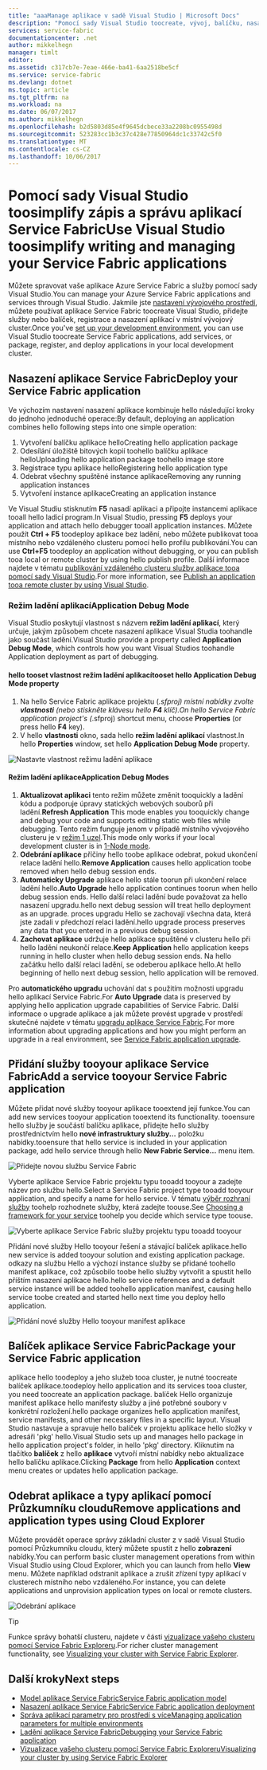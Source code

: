 ```yaml
---
title: "aaaManage aplikace v sadě Visual Studio | Microsoft Docs"
description: "Pomocí sady Visual Studio toocreate, vývoj, balíčku, nasazení a ladění aplikací Service Fabric a služeb."
services: service-fabric
documentationcenter: .net
author: mikkelhegn
manager: timlt
editor: 
ms.assetid: c317cb7e-7eae-466e-ba41-6aa2518be5cf
ms.service: service-fabric
ms.devlang: dotnet
ms.topic: article
ms.tgt_pltfrm: na
ms.workload: na
ms.date: 06/07/2017
ms.author: mikkelhegn
ms.openlocfilehash: b2d5803d85e4f9645dcbece33a2208bc0955498d
ms.sourcegitcommit: 523283cc1b3c37c428e77850964dc1c33742c5f0
ms.translationtype: MT
ms.contentlocale: cs-CZ
ms.lasthandoff: 10/06/2017
---
```

# <a name="use-visual-studio-toosimplify-writing-and-managing-your-service-fabric-applications"></a><span data-ttu-id="14f67-103">Pomocí sady Visual Studio toosimplify zápis a správu aplikací Service Fabric</span><span class="sxs-lookup"><span data-stu-id="14f67-103">Use Visual Studio toosimplify writing and managing your Service Fabric applications</span></span>
<span data-ttu-id="14f67-104">Můžete spravovat vaše aplikace Azure Service Fabric a služby pomocí sady Visual Studio.</span><span class="sxs-lookup"><span data-stu-id="14f67-104">You can manage your Azure Service Fabric applications and services through Visual Studio.</span></span> <span data-ttu-id="14f67-105">Jakmile jste [nastavení vývojového prostředí](service-fabric-get-started.md), můžete používat aplikace Service Fabric toocreate Visual Studio, přidejte služby nebo balíček, registrace a nasazení aplikací v místní vývojový cluster.</span><span class="sxs-lookup"><span data-stu-id="14f67-105">Once you've [set up your development environment](service-fabric-get-started.md), you can use Visual Studio toocreate Service Fabric applications, add services, or package, register, and deploy applications in your local development cluster.</span></span>

## <a name="deploy-your-service-fabric-application"></a><span data-ttu-id="14f67-106">Nasazení aplikace Service Fabric</span><span class="sxs-lookup"><span data-stu-id="14f67-106">Deploy your Service Fabric application</span></span>
<span data-ttu-id="14f67-107">Ve výchozím nastavení nasazení aplikace kombinuje hello následující kroky do jednoho jednoduché operace:</span><span class="sxs-lookup"><span data-stu-id="14f67-107">By default, deploying an application combines hello following steps into one simple operation:</span></span>

1. <span data-ttu-id="14f67-108">Vytvoření balíčku aplikace hello</span><span class="sxs-lookup"><span data-stu-id="14f67-108">Creating hello application package</span></span>
2. <span data-ttu-id="14f67-109">Odesílání úložiště bitových kopií toohello balíčku aplikace hello</span><span class="sxs-lookup"><span data-stu-id="14f67-109">Uploading hello application package toohello image store</span></span>
3. <span data-ttu-id="14f67-110">Registrace typu aplikace hello</span><span class="sxs-lookup"><span data-stu-id="14f67-110">Registering hello application type</span></span>
4. <span data-ttu-id="14f67-111">Odebrat všechny spuštěné instance aplikace</span><span class="sxs-lookup"><span data-stu-id="14f67-111">Removing any running application instances</span></span>
5. <span data-ttu-id="14f67-112">Vytvoření instance aplikace</span><span class="sxs-lookup"><span data-stu-id="14f67-112">Creating an application instance</span></span>

<span data-ttu-id="14f67-113">Ve Visual Studiu stisknutím **F5** nasadí aplikaci a připojte instancemi aplikace tooall hello ladicí program.</span><span class="sxs-lookup"><span data-stu-id="14f67-113">In Visual Studio, pressing **F5** deploys your application and attach hello debugger tooall application instances.</span></span> <span data-ttu-id="14f67-114">Můžete použít **Ctrl + F5** toodeploy aplikace bez ladění, nebo můžete publikovat tooa místního nebo vzdáleného clusteru pomocí hello profilu publikování.</span><span class="sxs-lookup"><span data-stu-id="14f67-114">You can use **Ctrl+F5** toodeploy an application without debugging, or you can publish tooa local or remote cluster by using hello publish profile.</span></span> <span data-ttu-id="14f67-115">Další informace najdete v tématu [publikování vzdáleného clusteru služby aplikace tooa pomocí sady Visual Studio](service-fabric-publish-app-remote-cluster.md).</span><span class="sxs-lookup"><span data-stu-id="14f67-115">For more information, see [Publish an application tooa remote cluster by using Visual Studio](service-fabric-publish-app-remote-cluster.md).</span></span>

### <a name="application-debug-mode"></a><span data-ttu-id="14f67-116">Režim ladění aplikací</span><span class="sxs-lookup"><span data-stu-id="14f67-116">Application Debug Mode</span></span>
<span data-ttu-id="14f67-117">Visual Studio poskytují vlastnost s názvem **režim ladění aplikací**, který určuje, jakým způsobem chcete nasazení aplikace Visual Studia toohandle jako součást ladění.</span><span class="sxs-lookup"><span data-stu-id="14f67-117">Visual Studio provide a property called **Application Debug Mode**, which controls how you want Visual Studios toohandle Application deployment as part of debugging.</span></span>

#### <a name="tooset-hello-application-debug-mode-property"></a><span data-ttu-id="14f67-118">hello tooset vlastnost režim ladění aplikací</span><span class="sxs-lookup"><span data-stu-id="14f67-118">tooset hello Application Debug Mode property</span></span>
1. <span data-ttu-id="14f67-119">Na hello Service Fabric aplikace projektu (*.sfproj) místní nabídky zvolte **vlastnosti** (nebo stiskněte klávesu hello **F4** klíč).</span><span class="sxs-lookup"><span data-stu-id="14f67-119">On hello Service Fabric application project's (*.sfproj) shortcut menu, choose **Properties** (or press hello **F4** key).</span></span>
2. <span data-ttu-id="14f67-120">V hello **vlastnosti** okno, sada hello **režim ladění aplikací** vlastnost.</span><span class="sxs-lookup"><span data-stu-id="14f67-120">In hello **Properties** window, set hello **Application Debug Mode** property.</span></span>

![Nastavte vlastnost režimu ladění aplikace][debugmodeproperty]

#### <a name="application-debug-modes"></a><span data-ttu-id="14f67-122">Režim ladění aplikace</span><span class="sxs-lookup"><span data-stu-id="14f67-122">Application Debug Modes</span></span>

1. <span data-ttu-id="14f67-123">**Aktualizovat aplikaci** tento režim můžete změnit tooquickly a ladění kódu a podporuje úpravy statických webových souborů při ladění.</span><span class="sxs-lookup"><span data-stu-id="14f67-123">**Refresh Application** This mode enables you tooquickly change and debug your code and supports editing static web files while debugging.</span></span> <span data-ttu-id="14f67-124">Tento režim funguje jenom v případě místního vývojového clusteru je v [režim 1 uzel](/service-fabric-get-started-with-a-local-cluster.md#one-node-and-five-node-cluster-mode).</span><span class="sxs-lookup"><span data-stu-id="14f67-124">This mode only works if your local development cluster is in [1-Node mode](/service-fabric-get-started-with-a-local-cluster.md#one-node-and-five-node-cluster-mode).</span></span>
2. <span data-ttu-id="14f67-125">**Odebrání aplikace** příčiny hello toobe aplikace odebrat, pokud ukončení relace ladění hello.</span><span class="sxs-lookup"><span data-stu-id="14f67-125">**Remove Application** causes hello application toobe removed when hello debug session ends.</span></span>
3. <span data-ttu-id="14f67-126">**Automaticky Upgrade** aplikace hello stále toorun při ukončení relace ladění hello.</span><span class="sxs-lookup"><span data-stu-id="14f67-126">**Auto Upgrade** hello application continues toorun when hello debug session ends.</span></span> <span data-ttu-id="14f67-127">Hello další relaci ladění bude považovat za hello nasazení upgradu.</span><span class="sxs-lookup"><span data-stu-id="14f67-127">hello next debug session will treat hello deployment as an upgrade.</span></span> <span data-ttu-id="14f67-128">proces upgradu Hello se zachovají všechna data, která jste zadali v předchozí relaci ladění.</span><span class="sxs-lookup"><span data-stu-id="14f67-128">hello upgrade process preserves any data that you entered in a previous debug session.</span></span>
4. <span data-ttu-id="14f67-129">**Zachovat aplikace** udržuje hello aplikace spuštěné v clusteru hello při hello ladění neukončí relace.</span><span class="sxs-lookup"><span data-stu-id="14f67-129">**Keep Application** hello application keeps running in hello cluster when hello debug session ends.</span></span> <span data-ttu-id="14f67-130">Na hello začátku hello další relaci ladění, se odeberou aplikace hello.</span><span class="sxs-lookup"><span data-stu-id="14f67-130">At hello beginning of hello next debug session, hello application will be removed.</span></span>

<span data-ttu-id="14f67-131">Pro **automatického upgradu** uchování dat s použitím možnosti upgradu hello aplikací Service Fabric.</span><span class="sxs-lookup"><span data-stu-id="14f67-131">For **Auto Upgrade** data is preserved by applying hello application upgrade capabilities of Service Fabric.</span></span> <span data-ttu-id="14f67-132">Další informace o upgrade aplikace a jak můžete provést upgrade v prostředí skutečné najdete v tématu [upgradu aplikace Service Fabric](service-fabric-application-upgrade.md).</span><span class="sxs-lookup"><span data-stu-id="14f67-132">For more information about upgrading applications and how you might perform an upgrade in a real environment, see [Service Fabric application upgrade](service-fabric-application-upgrade.md).</span></span>

## <a name="add-a-service-tooyour-service-fabric-application"></a><span data-ttu-id="14f67-133">Přidání služby tooyour aplikace Service Fabric</span><span class="sxs-lookup"><span data-stu-id="14f67-133">Add a service tooyour Service Fabric application</span></span>
<span data-ttu-id="14f67-134">Můžete přidat nové služby tooyour aplikace tooextend její funkce.</span><span class="sxs-lookup"><span data-stu-id="14f67-134">You can add new services tooyour application tooextend its functionality.</span></span>  <span data-ttu-id="14f67-135">tooensure hello služby je součástí balíčku aplikace, přidejte hello služby prostřednictvím hello **nové infrastruktury služby...**  položku nabídky.</span><span class="sxs-lookup"><span data-stu-id="14f67-135">tooensure that hello service is included in your application package, add hello service through hello **New Fabric Service...** menu item.</span></span>

![Přidejte novou službu Service Fabric][newservice]

<span data-ttu-id="14f67-137">Vyberte aplikace Service Fabric projektu typu tooadd tooyour a zadejte název pro službu hello.</span><span class="sxs-lookup"><span data-stu-id="14f67-137">Select a Service Fabric project type tooadd tooyour application, and specify a name for hello service.</span></span>  <span data-ttu-id="14f67-138">V tématu [výběr rozhraní služby](service-fabric-choose-framework.md) toohelp rozhodnete služby, která zadejte toouse.</span><span class="sxs-lookup"><span data-stu-id="14f67-138">See [Choosing a framework for your service](service-fabric-choose-framework.md) toohelp you decide which service type toouse.</span></span>

![Vyberte aplikace Service Fabric služby projektu typu tooadd tooyour][addserviceproject]

<span data-ttu-id="14f67-140">Přidání nové služby Hello tooyour řešení a stávající balíček aplikace.</span><span class="sxs-lookup"><span data-stu-id="14f67-140">hello new service is added tooyour solution and existing application package.</span></span> <span data-ttu-id="14f67-141">odkazy na službu Hello a výchozí instance služby se přidané toohello manifest aplikace, což způsobilo toobe hello služby vytvořit a spustit hello příštím nasazení aplikace hello.</span><span class="sxs-lookup"><span data-stu-id="14f67-141">hello service references and a default service instance will be added toohello application manifest, causing hello service toobe created and started hello next time you deploy hello application.</span></span>

![Přidání nové služby Hello tooyour manifest aplikace][newserviceapplicationmanifest]

## <a name="package-your-service-fabric-application"></a><span data-ttu-id="14f67-143">Balíček aplikace Service Fabric</span><span class="sxs-lookup"><span data-stu-id="14f67-143">Package your Service Fabric application</span></span>
<span data-ttu-id="14f67-144">aplikace hello toodeploy a jeho služeb tooa cluster, je nutné toocreate balíček aplikace.</span><span class="sxs-lookup"><span data-stu-id="14f67-144">toodeploy hello application and its services tooa cluster, you need toocreate an application package.</span></span>  <span data-ttu-id="14f67-145">balíček Hello organizuje manifest aplikace hello manifesty služby a jiné potřebné soubory v konkrétní rozložení.</span><span class="sxs-lookup"><span data-stu-id="14f67-145">hello package organizes hello application manifest, service manifests, and other necessary files in a specific layout.</span></span>  <span data-ttu-id="14f67-146">Visual Studio nastavuje a spravuje hello balíček v projektu aplikace hello složky v adresáři 'pkg' hello.</span><span class="sxs-lookup"><span data-stu-id="14f67-146">Visual Studio sets up and manages hello package in hello application project's folder, in hello 'pkg' directory.</span></span>  <span data-ttu-id="14f67-147">Kliknutím na tlačítko **balíček** z hello **aplikace** vytvoří místní nabídky nebo aktualizace hello balíčku aplikace.</span><span class="sxs-lookup"><span data-stu-id="14f67-147">Clicking **Package** from hello **Application** context menu creates or updates hello application package.</span></span>

## <a name="remove-applications-and-application-types-using-cloud-explorer"></a><span data-ttu-id="14f67-148">Odebrat aplikace a typy aplikací pomocí Průzkumníku cloudu</span><span class="sxs-lookup"><span data-stu-id="14f67-148">Remove applications and application types using Cloud Explorer</span></span>
<span data-ttu-id="14f67-149">Můžete provádět operace správy základní cluster z v sadě Visual Studio pomocí Průzkumníku cloudu, který můžete spustit z hello **zobrazení** nabídky.</span><span class="sxs-lookup"><span data-stu-id="14f67-149">You can perform basic cluster management operations from within Visual Studio using Cloud Explorer, which you can launch from hello **View** menu.</span></span> <span data-ttu-id="14f67-150">Můžete například odstranit aplikace a zrušit zřízení typy aplikací v clusterech místního nebo vzdáleného.</span><span class="sxs-lookup"><span data-stu-id="14f67-150">For instance, you can delete applications and unprovision application types on local or remote clusters.</span></span>

![Odebrání aplikace][removeapplication]

> [!TIP]
> <span data-ttu-id="14f67-152">Funkce správy bohatší clusteru, najdete v části [vizualizace vašeho clusteru pomocí Service Fabric Exploreru](service-fabric-visualizing-your-cluster.md).</span><span class="sxs-lookup"><span data-stu-id="14f67-152">For richer cluster management functionality, see [Visualizing your cluster with Service Fabric Explorer](service-fabric-visualizing-your-cluster.md).</span></span>
>
>

<!--Every topic should have next steps and links toohello next logical set of content tookeep hello customer engaged-->
## <a name="next-steps"></a><span data-ttu-id="14f67-153">Další kroky</span><span class="sxs-lookup"><span data-stu-id="14f67-153">Next steps</span></span>
* [<span data-ttu-id="14f67-154">Model aplikace Service Fabric</span><span class="sxs-lookup"><span data-stu-id="14f67-154">Service Fabric application model</span></span>](service-fabric-application-model.md)
* [<span data-ttu-id="14f67-155">Nasazení aplikace Service Fabric</span><span class="sxs-lookup"><span data-stu-id="14f67-155">Service Fabric application deployment</span></span>](service-fabric-deploy-remove-applications.md)
* [<span data-ttu-id="14f67-156">Správa aplikací parametry pro prostředí s více</span><span class="sxs-lookup"><span data-stu-id="14f67-156">Managing application parameters for multiple environments</span></span>](service-fabric-manage-multiple-environment-app-configuration.md)
* [<span data-ttu-id="14f67-157">Ladění aplikace Service Fabric</span><span class="sxs-lookup"><span data-stu-id="14f67-157">Debugging your Service Fabric application</span></span>](service-fabric-debugging-your-application.md)
* [<span data-ttu-id="14f67-158">Vizualizace vašeho clusteru pomocí Service Fabric Exploreru</span><span class="sxs-lookup"><span data-stu-id="14f67-158">Visualizing your cluster by using Service Fabric Explorer</span></span>](service-fabric-visualizing-your-cluster.md)

<!--Image references-->
[addserviceproject]:./media/service-fabric-manage-application-in-visual-studio/addserviceproject.png
[manageservicefabric]: ./media/service-fabric-manage-application-in-visual-studio/manageservicefabric.png
[newservice]:./media/service-fabric-manage-application-in-visual-studio/newservice.png
[newserviceapplicationmanifest]:./media/service-fabric-manage-application-in-visual-studio/newserviceapplicationmanifest.png
[debugmodeproperty]:./media/service-fabric-manage-application-in-visual-studio/debugmodeproperty.png
[removeapplication]:./media/service-fabric-manage-application-in-visual-studio/removeapplication.png